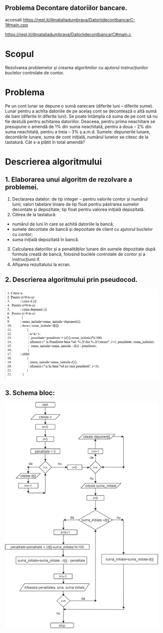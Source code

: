 ##  Problema Decontare datoriilor bancare. 
accesati https://repl.it/@nataliadumbrava/DatoriidecontbancarC-1#main.cpp

https://repl.it/@nataliadumbrava/DatoriidecontbancarC#main.c

# Scopul
Rezolvarea problemelor și crearea algoritmilor cu ajutorul instrucțiunilor buclelor controlate de contor.
# Problema
Pe un cont lunar se depune o sumă oarecare (diferite luni – diferite sume). Lunar pentru a achita datoriile de pe acelaș cont se decontează o altă sumă de bani
(diferite în diferite luni). Se poate întâmpla că suma de pe cont să nu fie destulă pentru achitarea datoriilor. Deaceea, pentru prima neachitare se presupune o amendă de 1% 
din suma neachitată, pentru a doua – 2% din suma neachitată, pentru a treia – 3% ș.a.m.d. Sumele: depunerile lunare, decontările lunare, suma de cont inițială,
numărul lunelor se citesc de la tastatură. Cât s-a plătit în total amendă?
# Descrierea algoritmului
## 1. Elaborarea unui algoritm de rezolvare a problemei.
1.	Declararea datelor: de tip integer – pentru valorile contor și numărul lunii; valori tabelare liniare de tip float pentru păstrarea sumelor decontate și depozitate; tip float pentru valorea inițială depozitată.
2.	Citirea de la tastatură: 
-	numărul de luni în care se achită datoriile la bancă; 
-	sumele decontate de bancă și depozitate de client cu ajutorul buclelor cu contor;
-	suma inițială depozitată în bancă.
3.	Calcularea datoriilor și a penalităților lunare  din sumele depozitate după formula creată de bancă, folosind buclele controlate de contor și a instrucțiunii if.
4.	Afișarea rezultatului  la ecran. 
## 2. Descrierea algoritmului prin pseudocod.
![GitHub Logo](/Pseudocodul%20algoritmului.png)
## 3. Schema bloc:
![GitHub Logo](/schema_bloc.png)
